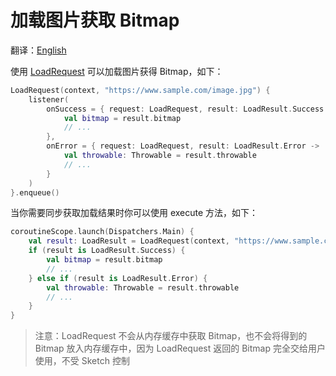 # 加载图片获取 Bitmap

翻译：[English](load_request.md)

使用 [LoadRequest] 可以加载图片获得 Bitmap，如下：

```kotlin
LoadRequest(context, "https://www.sample.com/image.jpg") {
    listener(
        onSuccess = { request: LoadRequest, result: LoadResult.Success ->
            val bitmap = result.bitmap
            // ...
        },
        onError = { request: LoadRequest, result: LoadResult.Error ->
            val throwable: Throwable = result.throwable
            // ...
        }
    )
}.enqueue()
```

当你需要同步获取加载结果时你可以使用 execute 方法，如下：

```kotlin
coroutineScope.launch(Dispatchers.Main) {
    val result: LoadResult = LoadRequest(context, "https://www.sample.com/image.jpg").execute()
    if (result is LoadResult.Success) {
        val bitmap = result.bitmap
        // ...
    } else if (result is LoadResult.Error) {
        val throwable: Throwable = result.throwable
        // ...
    }
}
```

> 注意：LoadRequest 不会从内存缓存中获取 Bitmap，也不会将得到的 Bitmap 放入内存缓存中，因为 LoadRequest 返回的 Bitmap 完全交给用户使用，不受 Sketch 控制

[LoadRequest]: ../../sketch-core/src/main/kotlin/com/github/panpf/sketch/request/LoadRequest.kt